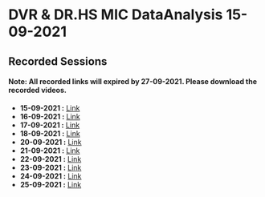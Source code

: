 # DVR & DR.HS MIC DataAnalysis 15-09-2021
## Recorded Sessions 
#### Note: All recorded links will expired by 27-09-2021. Please download the recorded videos.
- **15-09-2021 :** [Link](https://transcripts.gotomeeting.com/#/s/2d66bf2c8b9ef9567af084fa70e17a9b4ca9aa6fc29d7fd3df8cc86cec2686bf)
- **16-09-2021 :** [Link](https://transcripts.gotomeeting.com/#/s/d0066eb6b1fb6b47b3dd88c149cd1324f639f4f07611fbe331284c9e38400aa4)
- **17-09-2021 :** [Link](https://transcripts.gotomeeting.com/#/s/babbf9f3fa4f3a0abd4e2af13ac949cfb58eb24f7614613b48a79a7a291a745c)
- **18-09-2021 :** [Link](https://transcripts.gotomeeting.com/#/s/14f84c14ae045ecf73e809e073a22ca9339db9b45ffd3042bca086e04c9525b8)
- **20-09-2021 :** [Link](https://transcripts.gotomeeting.com/#/s/99d828e4c456e18fa187416ea558e4405702fc28e965f09b041da0372573191f)
- **21-09-2021 :** [Link](https://transcripts.gotomeeting.com/#/s/2ff76686e2da370aae937e1e20330843f4816fae812f988bf5ef9639d3373747)
- **22-09-2021 :** [Link](https://transcripts.gotomeeting.com/#/s/001274b85cdcd551df4038471600eb4d3facf9b743e154267fb52a9cb98adf6e)
- **23-09-2021 :** [Link](https://transcripts.gotomeeting.com/#/s/c6576ebe5df6e683813bc981460372bf71bf40e17950b85534e0f5d92a17d391)
- **24-09-2021 :** [Link](https://transcripts.gotomeeting.com/#/s/dd0e6134e49f8e2a9cb8691921b012482d702a16d0148eeaa37e5fe908b73628)
- **25-09-2021 :** [Link](https://transcripts.gotomeeting.com/#/s/2a76e91aef405412f3bc228c44825c0e06ad3554eb09b38fa23e596a30b626c9)
